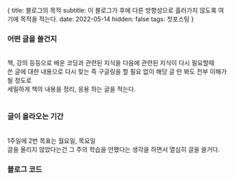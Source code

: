 {
title: 블로그의 목적
subtitle: 이 블로그가 후에 다른 방향성으로 흘러가지 않도록 여기에 목적을 적는다.
date: 2022-05-14
hidden: false
tags: 첫포스팅
}


### 어떤 글을 쓸건지
<br>
책, 강의 등등으로 배운 코딩과 관련된 지식을 다음에 관련된 지식이 다시 필요할때<br>
쓴 글에 대한 내용으로 다시 찾는 즉 구글링을 할 필요 없이 해당 글 만 봐도 전부 이해가 될 정도로<br>
세밀하게 책의 내용을 정리, 응용 하는 글을 적는다.<br>

<br>

### 글이 올라오는 기간
<br>
1주일에 2번 목표는 월요일, 목요일<br>
글을 올리지 않았다는건 그 주의 학습을 안했다는 생각을 하면서 열심히 글을 쓸거다.

<br>

### 블로그 코드
<br>
<script src="https://gist.github.com/umjiwan/b7b015cf241bf109f96aac9609b48dc6.js"></script>

